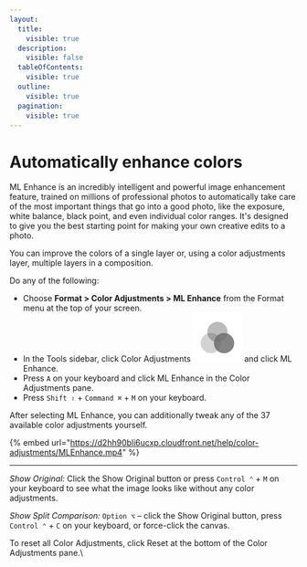 ```yaml
---
layout:
  title:
    visible: true
  description:
    visible: false
  tableOfContents:
    visible: true
  outline:
    visible: true
  pagination:
    visible: true
---
```


# Automatically enhance colors

ML Enhance is an incredibly intelligent and powerful image enhancement feature, trained on millions of professional photos to automatically take care of the most important things that go into a good photo, like the exposure, white balance, black point, and even individual color ranges. It's designed to give you the best starting point for making your own creative edits to a photo.

You can improve the colors of a single layer or, using a color adjustments layer, multiple layers in a composition.

Do any of the following:

* Choose **Format > Color Adjustments > ML Enhance** from the Format menu at the top of your screen.
* In the Tools sidebar, click Color Adjustments <img src="../.gitbook/assets/Color-Adjustments.png" alt="" data-size="line"> and click ML Enhance.
* Press `A` on your keyboard and click ML Enhance in the Color Adjustments pane.
* Press `Shift ⇧` + `Command ⌘` + `M` on your keyboard.

After selecting ML Enhance, you can additionally tweak any of the 37 available color adjustments yourself.

{% embed url="https://d2hh90bli6ucxp.cloudfront.net/help/color-adjustments/MLEnhance.mp4" %}

***

_Show Original:_ Click the Show Original button or press `Control ⌃` + `M` on your keyboard to see what the image looks like without any color adjustments.

_Show Split Comparison:_ `Option ⌥` – click the Show Original button, press `Control ⌃` + `C` on your keyboard, or force-click the canvas.

To reset all Color Adjustments, click Reset at the bottom of the Color Adjustments pane.\
